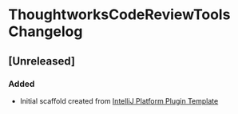 <!-- Keep a Changelog guide -> https://keepachangelog.com -->

# ThoughtworksCodeReviewTools Changelog

## [Unreleased]

### Added

- Initial scaffold created
  from [IntelliJ Platform Plugin Template](https://github.com/JetBrains/intellij-platform-plugin-template)
